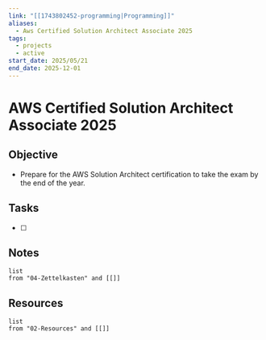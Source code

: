 ```yaml
---
link: "[[1743802452-programming|Programming]]"
aliases:
  - Aws Certified Solution Architect Associate 2025
tags:
  - projects
  - active
start_date: 2025/05/21
end_date: 2025-12-01
---
```

# AWS Certified Solution Architect Associate 2025
## Objective
- Prepare for the AWS Solution Architect certification to take the exam by the end of the year.
## Tasks
- [ ] 

## Notes
```dataview
list
from "04-Zettelkasten" and [[]]
```

## Resources
```dataview
list
from "02-Resources" and [[]]
```
